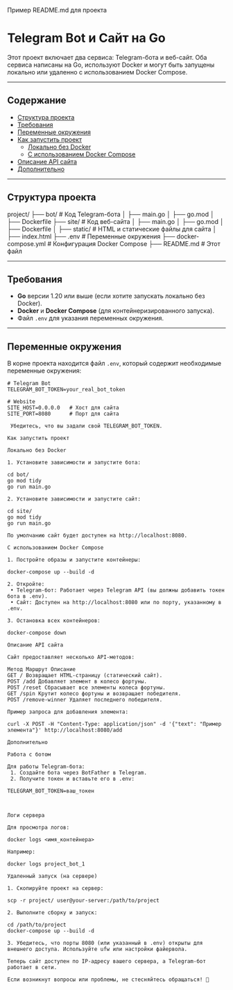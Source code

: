 Пример README.md для проекта

# Telegram Bot и Сайт на Go

Этот проект включает два сервиса: Telegram-бота и веб-сайт. Оба сервиса написаны на Go, используют Docker и могут быть запущены локально или удаленно с использованием Docker Compose.

---

## Содержание

- [Структура проекта](#структура-проекта)
- [Требования](#требования)
- [Переменные окружения](#переменные-окружения)
- [Как запустить проект](#как-запустить-проект)
  - [Локально без Docker](#локально-без-docker)
  - [С использованием Docker Compose](#с-использованием-docker-compose)
- [Описание API сайта](#описание-api-сайта)
- [Дополнительно](#дополнительно)

---

## Структура проекта

project/
├── bot/ # Код Telegram-бота
│ ├── main.go
│ ├── go.mod
│ ├── Dockerfile
├── site/ # Код веб-сайта
│ ├── main.go
│ ├── go.mod
│ ├── Dockerfile
│ ├── static/ # HTML и статические файлы для сайта
│ ├── index.html
├── .env # Переменные окружения
├── docker-compose.yml # Конфигурация Docker Compose
├── README.md # Этот файл

---

## Требования

- **Go** версии 1.20 или выше (если хотите запускать локально без Docker).
- **Docker** и **Docker Compose** (для контейнеризированного запуска).
- Файл `.env` для указания переменных окружения.

---

## Переменные окружения

В корне проекта находится файл `.env`, который содержит необходимые переменные окружения:

```env
# Telegram Bot
TELEGRAM_BOT_TOKEN=your_real_bot_token

# Website
SITE_HOST=0.0.0.0   # Хост для сайта
SITE_PORT=8080      # Порт для сайта

 Убедитесь, что вы задали свой TELEGRAM_BOT_TOKEN.

Как запустить проект

Локально без Docker

1. Установите зависимости и запустите бота:

cd bot/
go mod tidy
go run main.go

2. Установите зависимости и запустите сайт:

cd site/
go mod tidy
go run main.go

По умолчанию сайт будет доступен на http://localhost:8080.

С использованием Docker Compose

1. Постройте образы и запустите контейнеры:

docker-compose up --build -d

2. Откройте:
 • Telegram-бот: Работает через Telegram API (вы должны добавить токен бота в .env).
 • Сайт: Доступен на http://localhost:8080 или по порту, указанному в .env.

3. Остановка всех контейнеров:

docker-compose down

Описание API сайта

Сайт предоставляет несколько API-методов:

Метод Маршрут Описание
GET / Возвращает HTML-страницу (статический сайт).
POST /add Добавляет элемент в колесо фортуны.
POST /reset Сбрасывает все элементы колеса фортуны.
GET /spin Крутит колесо фортуны и возвращает победителя.
POST /remove-winner Удаляет последнего победителя.

Пример запроса для добавления элемента:

curl -X POST -H "Content-Type: application/json" -d '{"text": "Пример элемента"}' http://localhost:8080/add

Дополнительно

Работа с ботом

Для работы Telegram-бота:
 1. Создайте бота через BotFather в Telegram.
 2. Получите токен и вставьте его в .env:

TELEGRAM_BOT_TOKEN=ваш_токен



Логи сервера

Для просмотра логов:

docker logs <имя_контейнера>

Например:

docker logs project_bot_1

Удаленный запуск (на сервере)

1. Скопируйте проект на сервер:

scp -r project/ user@your-server:/path/to/project

2. Выполните сборку и запуск:

cd /path/to/project
docker-compose up --build -d

3. Убедитесь, что порты 8080 (или указанный в .env) открыты для внешнего доступа. Используйте ufw или настройки файервола.

Теперь сайт доступен по IP-адресу вашего сервера, а Telegram-бот работает в сети.

Если возникнут вопросы или проблемы, не стесняйтесь обращаться! 🚀


```
